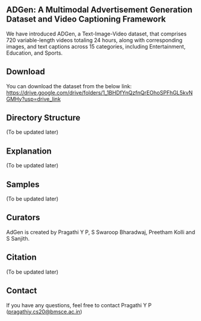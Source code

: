 ## ADGen: A Multimodal Advertisement Generation Dataset and Video Captioning Framework

We have introduced ADGen, a Text-Image-Video dataset, that comprises 720 variable-length videos totaling 24 hours, along with corresponding images, and text captions across 15 categories, including Entertainment, Education, and Sports. 

## Download

You can download the dataset from the below link:
https://drive.google.com/drive/folders/1_1BHDfYnQzfnQrEOhoSPFhGL5kvNGMHy?usp=drive_link

## Directory Structure

(To be updated later)

## Explanation

(To be updated later)

## Samples

(To be updated later)

## Curators

AdGen is created by Pragathi Y P, S Swaroop Bharadwaj, Preetham Kolli and S Sanjith.

## Citation

(To be updated later)

## Contact

If you have any questions, feel free to contact Pragathi Y P (pragathiy.cs20@bmsce.ac.in)
